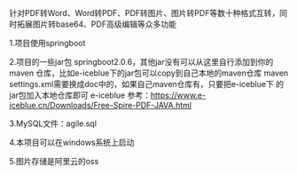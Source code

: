 针对PDF转Word、Word转PDF、PDF转图片、图片转PDF等数十种格式互转，同时拓展图片转base64、PDF高级编辑等众多功能

1.项目使用springboot

2.项目的一些jar包 springboot2.0.6，其他jar没有可以从这里自行添加到你的maven
  仓库，比如e-iceblue下的jar包可以copy到自己本地的maven仓库
  maven settings.xml需要换成doc中的，如果自己maven仓库有，只要把e-iceblue下
  的jar包加入本地仓库即可
  e-iceblue 参考：https://www.e-iceblue.cn/Downloads/Free-Spire-PDF-JAVA.html
  
3.MySQL文件：agile.sql

4.本项目可以在windows系统上启动

5.图片存储是阿里云的oss